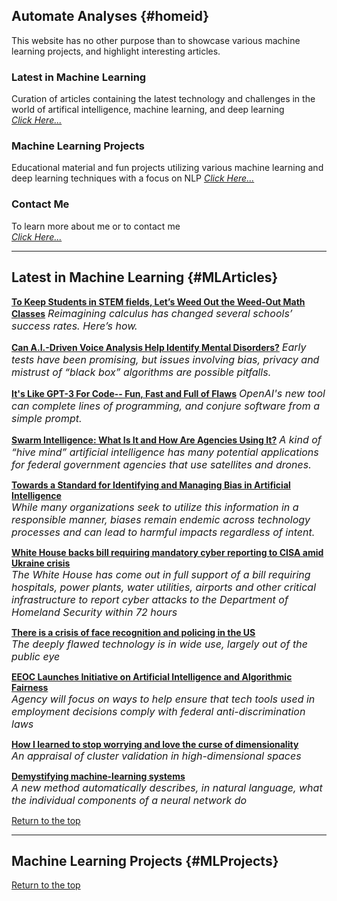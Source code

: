 ## Automate Analyses {#homeid}

This website has no other purpose than to showcase various machine learning projects, and highlight interesting articles.

### Latest in Machine Learning

Curation of articles containing the latest technology and challenges in the world of artifical intelligence, machine learning, and deep learning  
*[Click Here...](#MLArticles)*

###  Machine Learning Projects

Educational material and fun projects utilizing various machine learning and deep learning techniques with a focus on NLP
*[Click Here...](#MLProjects)*

### Contact Me

To learn more about me or to contact me  
*[Click Here...](https://www.linkedin.com/in/joybrathwaite)*


___


## Latest in Machine Learning {#MLArticles}
**[To Keep Students in STEM fields, Let’s Weed Out the Weed-Out Math Classes](https://www.scientificamerican.com/article/to-keep-students-in-stem-fields-lets-weed-out-the-weed-out-math-classes/)**
*<font size = "3">Reimagining calculus has changed several schools’ success rates. Here’s how.</font>*

**[Can A.I.-Driven Voice Analysis Help Identify Mental Disorders?](https://www.nytimes.com/2022/04/05/technology/ai-voice-analysis-mental-health.html)**
*<font size = "3">Early tests have been promising, but issues involving bias, privacy and mistrust of “black box” algorithms are possible pitfalls.</font>*

**[It's Like GPT-3 For Code-- Fun, Fast and Full of Flaws](https://www.wired.com/story/openai-copilot-autocomplete-for-code/?mc_cid=d86a79cc17&mc_eid=47f6641388)**
*<font size = "3">OpenAI's new tool can complete lines of programming, and conjure software from a simple prompt.</font>*

**[Swarm Intelligence: What Is It and How Are Agencies Using It?](https://fedtechmagazine-com.cdn.ampproject.org/c/s/fedtechmagazine.com/article/2022/02/swarm-intelligence-what-it-and-how-are-agencies-using-it-perfcon?amp)**
*<font size = "3">A kind of “hive mind” artificial intelligence has many potential applications for federal government agencies that use satellites and drones.</font>*

**[Towards a Standard for Identifying and Managing Bias in Artificial Intelligence](https://nvlpubs.nist.gov/nistpubs/SpecialPublications/NIST.SP.1270.pdf)**   
*<font size = "3">While many organizations seek to utilize this information in a responsible manner, biases remain endemic across technology processes and can lead to harmful impacts regardless of intent.</font>*

**[White House backs bill requiring mandatory cyber reporting to CISA amid Ukraine crisis](https://www.cbsnews.com/news/cyber-reporting-bill-cisa-white-house-support/)**   
*<font size = "3"> The White House has come out in full support of a bill requiring hospitals, power plants, water utilities, airports and other critical infrastructure to report cyber attacks to the Department of Homeland Security within 72 hours</font>*

**[There is a crisis of face recognition and policing in the US](https://www.technologyreview.com/2020/08/14/1006904/there-is-a-crisis-of-face-recognition-and-policing-in-the-us/)**  
*<font size = "3">The deeply flawed technology is in wide use, largely out of the public eye</font>*

**[EEOC Launches Initiative on Artificial Intelligence and Algorithmic Fairness](https://www.eeoc.gov/newsroom/eeoc-launches-initiative-artificial-intelligence-and-algorithmic-fairness)**  
*<font size = "3">Agency will focus on ways to help ensure that tech tools used in employment decisions comply with federal anti-discrimination laws</font>*

**[How I learned to stop worrying and love the curse of dimensionality](https://arxiv.org/abs/2201.05214)**  
*<font size = "3">An appraisal of cluster validation in high-dimensional spaces</font>*

**[Demystifying machine-learning systems](https://news.mit.edu/2022/explainable-machine-learning-0127)**  
*<font size = "3">A new method automatically describes, in natural language, what the individual components of a neural network do</font>*


[Return to the top](#homeid)


___


## Machine Learning Projects {#MLProjects}


[Return to the top](#homeid)
